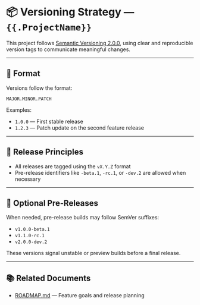 # 📦 Versioning Strategy — `{{.ProjectName}}`

This project follows [Semantic Versioning 2.0.0](https://semver.org), 
using clear and reproducible version tags to communicate meaningful changes.

---

## 🧩 Format

Versions follow the format:

```
MAJOR.MINOR.PATCH
```

Examples:

* `1.0.0` — First stable release
* `1.2.3` — Patch update on the second feature release

---

## 🔖 Release Principles

* All releases are tagged using the `vX.Y.Z` format
* Pre-release identifiers like `-beta.1`, `-rc.1`, or `-dev.2` are allowed when necessary

---

## 🔬 Optional Pre-Releases

When needed, pre-release builds may follow SemVer suffixes:

* `v1.0.0-beta.1`
* `v1.1.0-rc.1`
* `v2.0.0-dev.2`

These versions signal unstable or preview builds before a final release.

---

## 📚 Related Documents

* [ROADMAP.md](./ROADMAP.md) — Feature goals and release planning
